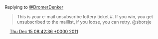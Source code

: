 Replying to [@DromerDenker](https://twitter.com/sborsje/status/147022397189525504)

> This is your e\-mail unsubscribe lottery ticket \#\. If you win, you get unsubscribed to the maillist, if you loose, you can retry\. @sborsje

<img src="../../media/tweet.ico" width="12" /> [Thu Dec 15 08:42:36 +0000 2011](https://twitter.com/DromerDenker/status/147235094472572928)